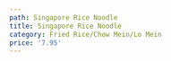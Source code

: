 ```yaml
---
path: Singapore Rice Noodle
title: Singapore Rice Noodle
category: Fried Rice/Chow Mein/Lo Mein
price: '7.95'
---
```


